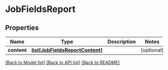 # JobFieldsReport

## Properties
Name | Type | Description | Notes
------------ | ------------- | ------------- | -------------
**content** | [**list[JobFieldsReportContent]**](JobFieldsReportContent.md) |  | [optional] 

[[Back to Model list]](../README.md#documentation-for-models) [[Back to API list]](../README.md#documentation-for-api-endpoints) [[Back to README]](../README.md)


